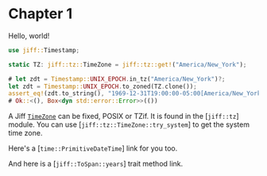 # Chapter 1

Hello, world!

```rust
use jiff::Timestamp;

static TZ: jiff::tz::TimeZone = jiff::tz::get!("America/New_York");

# let zdt = Timestamp::UNIX_EPOCH.in_tz("America/New_York")?;
let zdt = Timestamp::UNIX_EPOCH.to_zoned(TZ.clone());
assert_eq!(zdt.to_string(), "1969-12-31T19:00:00-05:00[America/New_York]");
# Ok::<(), Box<dyn std::error::Error>>(())
```

A Jiff [`TimeZone`] can be fixed, POSIX
or TZif. It is found in the [`jiff::tz`] module. You can use
[`jiff::tz::TimeZone::try_system`] to get the system time zone.

Here's a [`time::PrimitiveDateTime`] link for you too.

And here is a [`jiff::ToSpan::years`] trait method link.

[`TimeZone`]: jiff::tz::TimeZone
